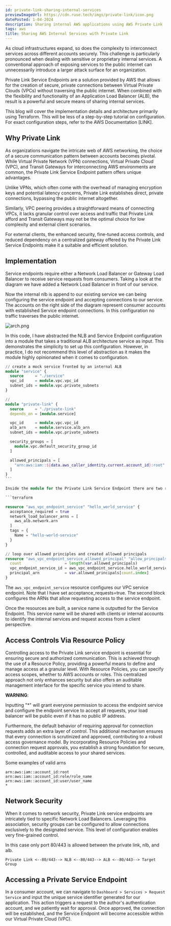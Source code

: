 ```yaml
---
id: private-link-sharing-internal-services
previewImageUrl: https://cdn.ruse.tech/imgs/private-link/icon.png
datePosted: 1-04-2024
description: Sharing internal AWS applications using AWS Private Link
tags: aws
title: Sharing AWS Internal Services with Private Link
---
```


As cloud infrastructures expand, so does the complexity to interconnect services across different accounts securely. This challenge is particularly pronounced when dealing with sensitive or proprietary internal services. A conventional approach of exposing services to the public internet can unnecessarily introduce a larger attack surface for an organization.

Private Link Service Endpoints are a solution provided by AWS that allows for the creation of secure, private connections between Virtual Private Clouds (VPCs) without traversing the public internet. When combined with the flexibility and functionality of an Application Load Balancer (ALB), the result is a powerful and secure means of sharing internal services.

This blog will cover the implementation details and architecture primarily using Terraform. This will be less of a step-by-step tutorial on configuration. For exact configuration steps, refer to the AWS Documentation [LINK].

## Why Private Link

As organizations navigate the intricate web of AWS networking, the choice of a secure communication pattern between accounts becomes pivotal. While Virtual Private Network (VPN) connections, Virtual Private Cloud (VPC), and Transit Gateways for interconnecting AWS environments are common, the Private Link Service Endpoint pattern offers unique advantages.

Unlike VPNs, which often come with the overhead of managing encryption keys and potential latency concerns, Private Link establishes direct, private connections, bypassing the public internet altogether.

Similarly, VPC peering provides a straightforward means of connecting VPCs, it lacks granular control over access and traffic that Private Link afford and Transit Gateways may not be the optimal choice for low complexity and external client scenarios.

For external clients, the enhanced security, fine-tuned access controls, and reduced dependency on a centralized gateway offered by the Private Link Service Endpoints make it a suitable and efficient solution.

## Implementation

Service endpoints require either a Network Load Balancer or Gateway Load Balancer to receive service requests from consumers. Taking a look at the diagram we have added a Network Load Balancer in front of our service.

Now the internal nlb is append to our existing service we can being configuring the service endpoint and accepting connections to our service. The accounts on the right side of the diagram represent consumer accounts with established Service endpoint connections. In this configuration no traffic traverses the public internet.

![arch.png](https://cdn.ruse.tech/imgs/private-link/Private-Link.png)

In this code, I have abstracted the NLB and Service Endpoint configuration into a module that takes a traditional ALB architecture service as input. This demonstrates the simplicity to set up this configuration. However, in practice, I do not recommend this level of abstraction as it makes the module highly opinionated when it comes to configuration.

````terraform
// create a mock service fronted by an internal ALB
module "service" {
  source     = "./service"
  vpc_id     = module.vpc.vpc_id
  subnet_ids = module.vpc.private_subnets
}

//
module "private-link" {
  source     = "./private-link"
  depends_on = [module.service]

  vpc_id     = module.vpc.vpc_id
  alb_arn    = module.service.alb_arn
  subnet_ids = module.vpc.private_subnets

  security_groups = [
    module.vpc.default_security_group_id
  ]

  allowed_principals = [
    "arn:aws:iam::${data.aws_caller_identity.current.account_id}:root"
  ]
}
```

Inside the module for the Private Link Service Endpoint there are two resources created that handle the primary lift of sharing the service.

```terraform

resource "aws_vpc_endpoint_service" "hello_world_service" {
  acceptance_required = true
  network_load_balancer_arns = [
    aws_alb.network.arn
  ]
  tags = {
    Name = "hello-world-service"
  }
}

// loop over allowed principles and created allowed principals
resource "aws_vpc_endpoint_service_allowed_principal" "allow_principals" {
  count                   = length(var.allowed_principals)
  vpc_endpoint_service_id = aws_vpc_endpoint_service.hello_world_service.id
  principal_arn           = var.allowed_principals[count.index]
}

````

The `aws_vpc_endpoint_service` resource configures our VPC service endpoint. Note that I have set acceptance_requests=true. The second block configures the ARNs that allow requesting access to the service endpoint.

Once the resources are built, a service name is outputted for the Service Endpoint. This service name will be shared with clients or internal accounts to identify the internal services and request access from a client perspective.

## Access Controls Via Resource Policy

Controlling access to the Private Link service endpoint is essential for ensuring secure and authorized communication. This is achieved through the use of a Resource Policy, providing a powerful means to define and manage access at a granular level. With Resource Policies, you can specify access scopes, whether to AWS accounts or roles. This centralized approach not only enhances security but also offers an auditable management interface for the specific service you intend to share.

**WARNING**:

Inputting "\*" will grant everyone permission to access the endpoint service and configure the endpoint service to accept all requests, your load balancer will be public even if it has no public IP address.

Furthermore, the default behavior of requiring approval for connection requests adds an extra layer of control. This additional mechanism ensures that every connection is scrutinized and approved, contributing to a robust access governance model. By incorporating Resource Policies and connection request approvals, you establish a strong foundation for secure, controlled, and auditable access to your shared services.

Some examples of valid arns

```text
arn:aws:iam::account_id:root
arn:aws:iam::account_id:role/role_name
arn:aws:iam::account_id:user/user_name
*
```

## Network Security

When it comes to network security, Private Link service endpoints are intricately tied to specific Network Load Balancers. Leveraging this association, security groups can be configured to allow connections exclusively to the designated service. This level of configuration enables very fine-grained control.

In this case only port 80/443 is allowed between the private link, nlb, and alb.

```text
Private Link <--80/443--> NLB <--80/443--> ALB <--80/443--> Target Group
```

## Accessing a Private Service Endpoint

In a consumer account, we can navigate to `Dashboard > Services > Request Service` and input the unique service identifier generated for our application. This action triggers a request to the author's authentication account, and we patiently wait for approval. Once approved, the connection will be established, and the Service Endpoint will become accessible within our Virtual Private Cloud (VPC).
